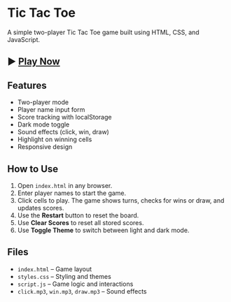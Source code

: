# Tic Tac Toe

A simple two-player Tic Tac Toe game built using HTML, CSS, and JavaScript.

## ▶️ [Play Now](https://meet-pramanikk.github.io/Tic-Tac-Toe/)

## Features

- Two-player mode
- Player name input form
- Score tracking with localStorage
- Dark mode toggle
- Sound effects (click, win, draw)
- Highlight on winning cells
- Responsive design

## How to Use

1. Open `index.html` in any browser.
2. Enter player names to start the game.
3. Click cells to play. The game shows turns, checks for wins or draw, and updates scores.
4. Use the **Restart** button to reset the board.
5. Use **Clear Scores** to reset all stored scores.
6. Use **Toggle Theme** to switch between light and dark mode.

## Files

- `index.html` – Game layout
- `styles.css` – Styling and themes
- `script.js` – Game logic and interactions
- `click.mp3`, `win.mp3`, `draw.mp3` – Sound effects


